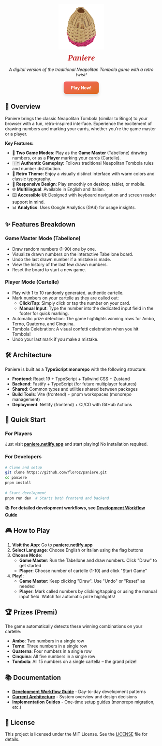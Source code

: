 <div align="center">
  <img src="/packages/frontend/public/images/paniere.png" alt="Paniere Logo" width="150" />
  <h1 style="text-align: center; font-style: italic; margin-top: 0.5rem; margin-bottom: 0.5rem; font-family: serif; font-weight: bold; color: #C53030;">Paniere</h1>
  <p><em>A digital version of the traditional Neapolitan Tombola game with a retro twist!</em></p>
  <p>
    <a href="https://paniere.netlify.app" style="display: inline-block; padding: 12px 24px; background-image: linear-gradient(to bottom right, #F56565, #DD6B20); color: white; font-weight: bold; text-decoration: none; border-radius: 8px; box-shadow: 0 5px 10px rgba(0, 0, 0, 0.15); transition: all 0.2s ease-in-out;" onmouseover="this.style.transform='translateY(-2px)'; this.style.boxShadow='0 8px 15px rgba(0, 0, 0, 0.2)';" onmouseout="this.style.transform='translateY(0)'; this.style.boxShadow='0 5px 10px rgba(0, 0, 0, 0.15)';">Play Now!</a>
  </p>
</div>

## 📖 Overview

Paniere brings the classic Neapolitan Tombola (similar to Bingo) to your browser with a fun, retro-inspired interface. Experience the excitement of drawing numbers and marking your cards, whether you're the game master or a player.

**Key Features:**

- 🎲 **Two Game Modes**: Play as the **Game Master** (Tabellone) drawing numbers, or as a **Player** marking your cards (Cartelle).
- 🇮🇹 **Authentic Gameplay**: Follows traditional Neapolitan Tombola rules and number distribution.
- 🎨 **Retro Theme**: Enjoy a visually distinct interface with warm colors and classic typography.
- 📱 **Responsive Design**: Play smoothly on desktop, tablet, or mobile.
- 🌐 **Multilingual**: Available in English and Italian.
- ⌨️ **Accessible UI**: Designed with keyboard navigation and screen reader support in mind.
- 📊 **Analytics**: Uses Google Analytics (GA4) for usage insights.

## ✨ Features Breakdown

### Game Master Mode (Tabellone)

- Draw random numbers (1-90) one by one.
- Visualize drawn numbers on the interactive Tabellone board.
- Undo the last drawn number if a mistake is made.
- View the history of the last few drawn numbers.
- Reset the board to start a new game.

### Player Mode (Cartelle)

- Play with 1 to 10 randomly generated, authentic cartelle.
- Mark numbers on your cartelle as they are called out:
  - **Click/Tap**: Simply click or tap the number on your card.
  - **Manual Input**: Type the number into the dedicated input field in the footer for quick marking.
- Automatic prize detection: The game highlights winning rows for Ambo, Terno, Quaterna, and Cinquina.
- Tombola Celebration: A visual confetti celebration when you hit Tombola!
- Undo your last mark if you make a mistake.

## 🛠️ Architecture

Paniere is built as a **TypeScript monorepo** with the following structure:

- **Frontend**: React 19 + TypeScript + Tailwind CSS + Zustand
- **Backend**: Fastify + TypeScript (for future multiplayer features)
- **Shared**: Common types and utilities shared between packages
- **Build Tools**: Vite (frontend) + pnpm workspaces (monorepo management)
- **Deployment**: Netlify (frontend) + CI/CD with GitHub Actions

## 🚀 Quick Start

### For Players

Just visit **[paniere.netlify.app](https://paniere.netlify.app)** and start playing! No installation required.

### For Developers

```bash
# Clone and setup
git clone https://github.com/floroz/paniere.git
cd paniere
pnpm install

# Start development
pnpm run dev  # Starts both frontend and backend
```

📚 **For detailed development workflows, see [Development Workflow Guide](./docs/development-workflow.md)**

## 🎮 How to Play

1.  **Visit the App**: Go to **[paniere.netlify.app](https://paniere.netlify.app)**
2.  **Select Language**: Choose English or Italian using the flag buttons
3.  **Choose Mode**:
    - **Game Master**: Run the Tabellone and draw numbers. Click "Draw" to get started
    - **Player**: Choose number of cartelle (1-10) and click "Start Game"
4.  **Play!**:
    - **Game Master**: Keep clicking "Draw". Use "Undo" or "Reset" as needed
    - **Player**: Mark called numbers by clicking/tapping or using the manual input field. Watch for automatic prize highlights!

## 🏆 Prizes (Premi)

The game automatically detects these winning combinations on your cartelle:

- **Ambo**: Two numbers in a single row
- **Terno**: Three numbers in a single row
- **Quaterna**: Four numbers in a single row
- **Cinquina**: All five numbers in a single row
- **Tombola**: All 15 numbers on a single cartella – the grand prize!

## 📚 Documentation

- **[Development Workflow Guide](./docs/development-workflow.md)** - Day-to-day development patterns
- **[Current Architecture](./docs/current-architecture.md)** - System overview and design decisions
- **[Implementation Guides](./docs/implementation-guides/)** - One-time setup guides (monorepo migration, etc.)

## 📄 License

This project is licensed under the MIT License. See the [LICENSE](./LICENSE) file for details.
